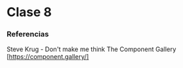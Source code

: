 # Clase 8 #

### Referencias ###
Steve Krug - Don't make me think
The Component Gallery [https://component.gallery/]

